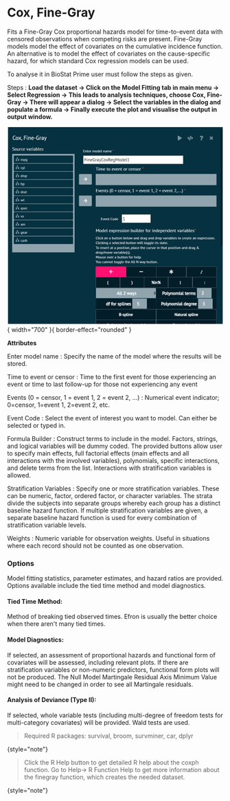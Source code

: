 # Cox, Fine-Gray

Fits a Fine-Gray Cox proportional hazards model for time-to-event data with censored observations when competing risks are present. Fine-Gray models model the effect of covariates on the cumulative incidence function. An alternative is to model the effect of covariates on the cause-specific hazard, for which standard Cox regression models can be used.

To analyse it in BioStat Prime user must follow the steps as given.

Steps
: __Load the dataset -> Click on the Model Fitting tab in main menu -> Select Regression -> This leads to analysis techniques, choose Cox, Fine-Gray -> There will appear a dialog -> Select the variables in the dialog and populate a formula -> Finally execute the plot and visualise the output in output window.__

![alt text](screenshots/image198.png){ width="700" }{ border-effect="rounded" }

__Attributes__

Enter model name
: Specify the name of the model where the results will be stored.

Time to event or censor
: Time to the first event for those experiencing an event or time to last follow-up for those not experiencing any event

Events (0 = censor, 1 = event 1, 2 = event 2, ...)
: Numerical event indicator; 0=censor, 1=event 1, 2=event 2, etc.

Event Code
: Select the event of interest you want to model. Can either be selected or typed in.

Formula Builder
: Construct terms to include in the model. Factors, strings, and logical variables will be dummy coded. The provided buttons allow user to specify main effects, full factorial effects (main effects and all interactions with the involved variables), polynomials, specific interactions, and delete terms from the list. Interactions with stratification variables is allowed.

Stratification Variables
: Specify one or more stratification variables. These can be numeric, factor, ordered factor, or character variables. The strata divide the subjects into separate groups whereby each group has a distinct baseline hazard function. If multiple stratification variables are given, a separate baseline hazard function is used for every combination of stratification variable levels.

Weights
: Numeric variable for observation weights. Useful in situations where each record should not be counted as one observation.

### Options
Model fitting statistics, parameter estimates, and hazard ratios are provided. Options available include the tied time method and model diagnostics.

#### Tied Time Method: 
Method of breaking tied observed times. Efron is usually the better choice when there aren't many tied times.

#### Model Diagnostics: 
If selected, an assessment of proportional hazards and functional form of covariates will be assessed, including relevant plots. If there are stratification variables or non-numeric predictors, functional form plots will not be produced. The Null Model Martingale Residual Axis Minimum Value might need to be changed in order to see all Martingale residuals.

#### Analysis of Deviance (Type II): 
If selected, whole variable tests (including multi-degree of freedom tests for multi-category covariates) will be provided. Wald tests are used.

>Required R packages: survival, broom, survminer, car, dplyr
>
{style="note"}

>Click the R Help button to get detailed R help about the coxph function. Go to Help-> R Function Help to get more information about the finegray function, which creates the needed dataset.
> 
{style="note"}
